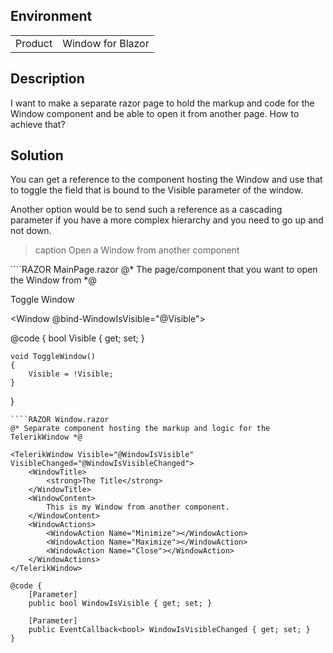 
## Environment
<table>
<tbody>
<tr>
<td>Product</td>
<td>Window for Blazor</td>
</tr>
</tbody>
</table>

## Description

I want to make a separate razor page to hold the markup and code for the Window component and be able to open it from another page. How to achieve that?

## Solution

You can get a reference to the component hosting the Window and use that to toggle the field that is bound to the Visible parameter of the window.

Another option would be to send such a reference as a cascading parameter if you have a more complex hierarchy and you need to go up and not down.

>caption Open a Window from another component

<div class="skip-repl"></div>
````RAZOR MainPage.razor
@* The page/component that you want to open the Window from *@

<TelerikButton OnClick="@ToggleWindow" ThemeColor="primary">Toggle Window</TelerikButton>

<Window @bind-WindowIsVisible="@Visible"></Window>

@code {
    bool Visible { get; set; }

    void ToggleWindow()
    {
        Visible = !Visible;
    }
}
````
````RAZOR Window.razor
@* Separate component hosting the markup and logic for the TelerikWindow *@

<TelerikWindow Visible="@WindowIsVisible" VisibleChanged="@WindowIsVisibleChanged">
    <WindowTitle>
        <strong>The Title</strong>
    </WindowTitle>
    <WindowContent>
        This is my Window from another component.
    </WindowContent>
    <WindowActions>
        <WindowAction Name="Minimize"></WindowAction>
        <WindowAction Name="Maximize"></WindowAction>
        <WindowAction Name="Close"></WindowAction>
    </WindowActions>
</TelerikWindow>

@code {
    [Parameter]
    public bool WindowIsVisible { get; set; }

    [Parameter]
    public EventCallback<bool> WindowIsVisibleChanged { get; set; }
}
````

